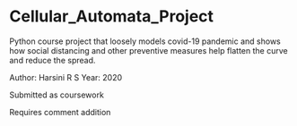 # Cellular_Automata_Project
Python course project that loosely models covid-19 pandemic and shows how social distancing and other preventive measures help flatten the curve and reduce the spread.

Author: Harsini R S
Year: 2020

Submitted as coursework

Requires comment addition
